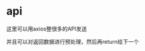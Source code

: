 <!--
 * @Author: your name
 * @Date: 2020-03-14 10:56:06
 * @LastEditTime: 2020-03-14 10:56:55
 * @LastEditors: Please set LastEditors
 * @Description: In User Settings Edit
 * @FilePath: /black_cat/src/api/README.md
 -->
# api

这里可以用axios整很多的API发送

并且可以对返回数据进行预处理，然后再return给下一个
